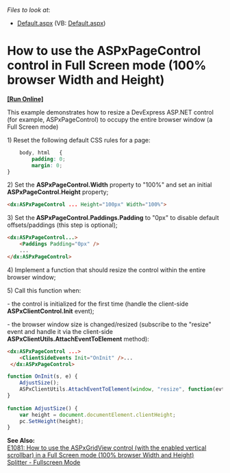 <!-- default file list -->
*Files to look at*:

* [Default.aspx](./CS/WebSite/Default.aspx) (VB: [Default.aspx](./VB/WebSite/Default.aspx))
<!-- default file list end -->
# How to use the ASPxPageControl control in Full Screen mode (100% browser Width and Height)
<!-- run online -->
**[[Run Online]](https://codecentral.devexpress.com/e3940)**
<!-- run online end -->


<p>This example demonstrates how to resize a DevExpress ASP.NET control (for example, ASPxPageControl) to occupy the entire browser window (a Full Screen mode)</p><p>1) Reset the following default CSS rules for a page:</p>

```css
    body, html   {
        padding: 0;
        margin: 0;
}    
```

<p>2) Set the <strong>ASPxPageControl.Width</strong> property to "100%" and set an initial <strong>ASPxPageControl.Height</strong> property;</p>

```aspx
<dx:ASPxPageControl ... Height="100px" Width="100%">
```

<p> </p><p>3) Set the<strong> ASPxPageControl.Paddings.Padding</strong> to "0px" to disable default offsets/paddings (this step is optional);</p>

```aspx
<dx:ASPxPageControl...>
    <Paddings Padding="0px" />  
    ...
</dx:ASPxPageControl>
```

<p> </p><p>4) Implement a function that should resize the control within the entire browser window;</p><p>5) Call this function when:</p><p>- the control is initialized for the first time (handle the client-side <strong>ASPxClientControl.Init</strong> event);</p><p>- the browser window size is changed/resized (subscribe to the "resize" event and handle it via the client-side <strong>ASPxClientUtils.AttachEventToElement</strong> method):</p>

```aspx
<dx:ASPxPageControl ...>
    <ClientSideEvents Init="OnInit" />...
 </dx:ASPxPageControl>
```


```js
function OnInit(s, e) {
    AdjustSize();
    ASPxClientUtils.AttachEventToElement(window, "resize", function(evt) {AdjustSize();});
}
    
function AdjustSize() {
    var height = document.documentElement.clientHeight;
    pc.SetHeight(height);
}
```

<strong>See Also:<br />
</strong><a href="https://www.devexpress.com/Support/Center/p/E1081">E1081: How to use the ASPxGridView control (with the enabled vertical scrollbar) in a Full Screen mode (100% browser Width and Height)</a><br />
<a href="http://demos.devexpress.com/ASPxperienceDemos/Splitter/FullscreenMode.aspx"><u>Splitter - Fullscreen Mode</u></a>

<br/>


